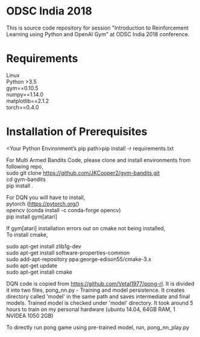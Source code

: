 # ODSC India 2018

This is source code repository for session "Introduction to Reinforcement Learning using Python and OpenAI Gym" at ODSC India 2018 conference.


# Requirements
Linux\
Python >3.5\
gym==0.10.5\
numpy==1.14.0\
matplotlib==2.1.2\
torch==0.4.0

# Installation of Prerequisites

<Your Python Environment’s pip path>pip install -r requirements.txt

For Multi Armed Bandits Code, please clone and install environments from following repo,\
sudo git clone https://github.com/JKCooper2/gym-bandits.git \
cd gym-bandits\
<your environment pip path> pip install .

For DQN you will have to install,\
pytorch (https://pytorch.org/)\
opencv (conda install -c conda-forge opencv)\
pip install gym[atari]

If gym[atari] installation errors out on cmake not being installed,\
To install cmake,

sudo apt-get install zlib1g-dev\
sudo apt-get install software-properties-common\
sudo add-apt-repository ppa:george-edison55/cmake-3.x\
sudo apt-get update\
sudo apt-get install cmake

DQN code is copied from https://github.com/Vetal1977/pong-rl. It is divided it into two files,
pong_nn.py - Training and model persistence. It creates directory called 'model' in the same path and saves intermediate and final models.
Trained model is checked under 'model' directory. It took around 5 hours to train on my personal hardware (ubuntu 14.04, 64GB RAM, 1 NVIDEA 1050 2GB) 

To directly run pong game using pre-trained model, run,  pong_nn_play.py
